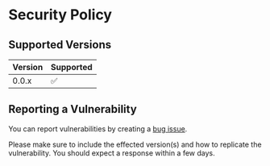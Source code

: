 # Security Policy

## Supported Versions

| Version | Supported          |
| ------- | ------------------ |
| 0.0.x   | :white_check_mark: |

## Reporting a Vulnerability

You can report vulnerabilities by creating a [bug issue](https://github.com/Open-Quiz/api/issues/new/choose).

Please make sure to include the effected version(s) and how to replicate the vulnerability. You should expect a response within a few days.